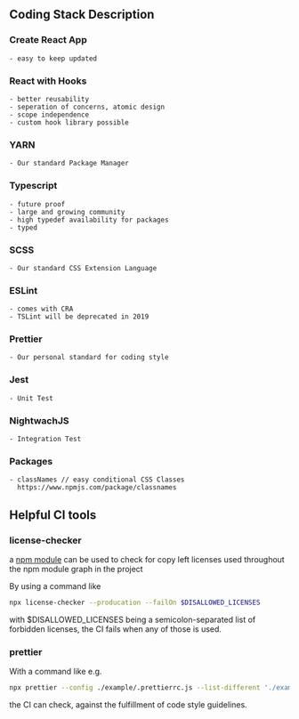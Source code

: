 ## Coding Stack Description
### Create React App
    - easy to keep updated
### React with Hooks
    - better reusability
    - seperation of concerns, atomic design
    - scope independence
    - custom hook library possible
### YARN
    - Our standard Package Manager
### Typescript
    - future proof
    - large and growing community
    - high typedef availability for packages
    - typed
### SCSS
    - Our standard CSS Extension Language
### ESLint
    - comes with CRA
    - TSLint will be deprecated in 2019
### Prettier
    - Our personal standard for coding style
### Jest
    - Unit Test
### NightwachJS
    - Integration Test

### Packages
    - classNames // easy conditional CSS Classes
      https://www.npmjs.com/package/classnames

## Helpful CI tools

### license-checker
a [npm module](https://github.com/davglass/license-checker) can be used to check for copy left licenses used throughout the npm module graph in the project

By using a command like
```bash
npx license-checker --producation --failOn $DISALLOWED_LICENSES
```
with $DISALLOWED_LICENSES being a semicolon-separated list of forbidden licenses, the CI fails when any of those is used.

### prettier
With a command like e.g.
```bash
npx prettier --config ./example/.prettierrc.js --list-different './example/src/**/{*.ts,*.tsx}'
```
the CI can check, against the fulfillment of code style guidelines.